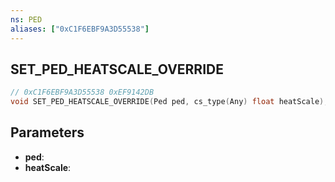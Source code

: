 ```yaml
---
ns: PED
aliases: ["0xC1F6EBF9A3D55538"]
---
```

## SET_PED_HEATSCALE_OVERRIDE

```c
// 0xC1F6EBF9A3D55538 0xEF9142DB
void SET_PED_HEATSCALE_OVERRIDE(Ped ped, cs_type(Any) float heatScale);
```

## Parameters
* **ped**: 
* **heatScale**: 

